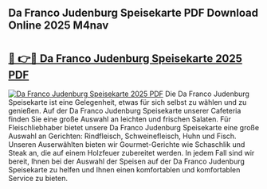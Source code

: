 ## Da Franco Judenburg Speisekarte PDF Download Online 2025 M4nav

# <h2><a href="http://gc8q795.nevu.top/?p=Da+Franco+Judenburg+Speisekarte">🔗 👉🔴 Da Franco Judenburg Speisekarte 2025 PDF</a></h2>

[![Da Franco Judenburg Speisekarte 2025 PDF](https://i.imgur.com/dBaPXMq.png)](http://gc8q795.nevu.top/?p=Da+Franco+Judenburg+Speisekarte)
Die Da Franco Judenburg Speisekarte ist eine Gelegenheit, etwas für sich selbst zu wählen und zu genießen. Auf der Da Franco Judenburg Speisekarte unserer Cafeteria finden Sie eine große Auswahl an leichten und frischen Salaten. Für Fleischliebhaber bietet unsere Da Franco Judenburg Speisekarte eine große Auswahl an Gerichten: Rindfleisch, Schweinefleisch, Huhn und Fisch. Unseren Auserwählten bieten wir Gourmet-Gerichte wie Schaschlik und Steak an, die auf einem Holzfeuer zubereitet werden. In jedem Fall sind wir bereit, Ihnen bei der Auswahl der Speisen auf der Da Franco Judenburg Speisekarte zu helfen und Ihnen einen komfortablen und komfortablen Service zu bieten.
